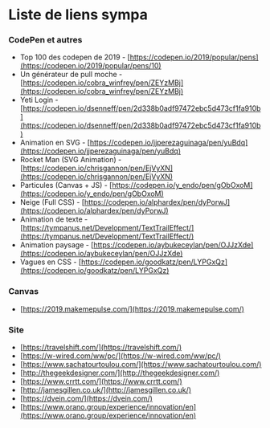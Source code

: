 # Liste de liens sympa


### CodePen et autres

- Top 100 des codepen de 2019 - [https://codepen.io/2019/popular/pens](https://codepen.io/2019/popular/pens/10)
- Un générateur de pull moche - [https://codepen.io/cobra_winfrey/pen/ZEYzMBj](https://codepen.io/cobra_winfrey/pen/ZEYzMBj)
- Yeti Login - [https://codepen.io/dsenneff/pen/2d338b0adf97472ebc5d473cf1fa910b](https://codepen.io/dsenneff/pen/2d338b0adf97472ebc5d473cf1fa910b)
- Animation en SVG - [https://codepen.io/jjperezaguinaga/pen/yuBdq](https://codepen.io/jjperezaguinaga/pen/yuBdq)
- Rocket Man (SVG Animation) - [https://codepen.io/chrisgannon/pen/EjVyXN](https://codepen.io/chrisgannon/pen/EjVyXN)
- Particules (Canvas + JS) - [https://codepen.io/y_endo/pen/gObOxoM](https://codepen.io/y_endo/pen/gObOxoM)
- Neige (Full CSS) - [https://codepen.io/alphardex/pen/dyPorwJ](https://codepen.io/alphardex/pen/dyPorwJ)
- Animation de texte - [https://tympanus.net/Development/TextTrailEffect/](https://tympanus.net/Development/TextTrailEffect/)
- Animation paysage - [https://codepen.io/aybukeceylan/pen/OJJzXde](https://codepen.io/aybukeceylan/pen/OJJzXde)
- Vagues en CSS - [https://codepen.io/goodkatz/pen/LYPGxQz](https://codepen.io/goodkatz/pen/LYPGxQz)

### Canvas
- [https://2019.makemepulse.com/](https://2019.makemepulse.com/)


### Site

- [https://travelshift.com/](https://travelshift.com/)
- [https://w-wired.com/ww/pc/](https://w-wired.com/ww/pc/)
- [https://www.sachatourtoulou.com/](https://www.sachatourtoulou.com/)
- [http://thegeekdesigner.com/](http://thegeekdesigner.com/)
- [https://www.crrtt.com/](https://www.crrtt.com/)
- [http://jamesgillen.co.uk/](http://jamesgillen.co.uk/)
- [https://dvein.com/](https://dvein.com/)
- [https://www.orano.group/experience/innovation/en](https://www.orano.group/experience/innovation/en)